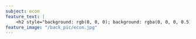 ```yaml
---
subject: econ
feature_text: |
    <h2 style="background: rgb(0, 0, 0); background: rgba(0, 0, 0, 0.5); color: #f1f1f1; padding: 10px;">ECON</h2>
feature_image: "/back_pic/econ.jpg"
---
```

